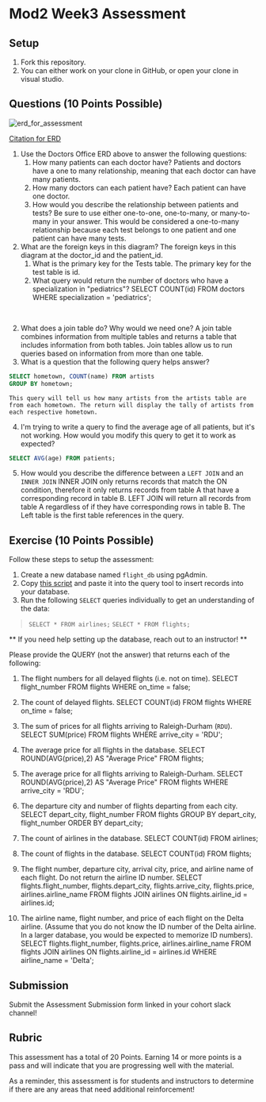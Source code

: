# Mod2 Week3 Assessment

## Setup
1. Fork this repository.
1. You can either work on your clone in GitHub, or open your clone in visual studio.

## Questions (10 Points Possible)

<img alt="erd_for_assessment" src="https://github.com/modelmapper/modelmapper/assets/11747682/60bebb3c-9faa-4f3e-ae0a-7df7dde06784">

[Citation for ERD](https://circle.visual-paradigm.com/hospital/)
1. Use the Doctors Office ERD above to answer the following questions:
    1. How many patients can each doctor have?
        Patients and doctors have a one to many relationship, meaning that each doctor can have many patients.
    1. How many doctors can each patient have?
        Each patient can have one doctor.
    1. How would you describe the relationship between patients and tests? Be sure to use either one-to-one, one-to-many, or many-to-many in your answer.
        This would be considered a one-to-many relationship because each test belongs to one patient and one patient can have many tests.
1. What are the foreign keys in this diagram?
        The foreign keys in this diagram at the doctor_id and the patient_id.
    1. What is the primary key for the Tests table.
        The primary key for the test table is id.
    1. What query would return the number of doctors who have a specialization in "pediatrics"?
        SELECT COUNT(id) FROM doctors WHERE specialization = 'pediatrics';

<br>

2. What does a join table do? Why would we need one?
    A join table combines information from multiple tables and returns a table that includes information from both tables. 
    Join tables allow us to run queries based on information from more than one table.
3. What is a question that the following query helps answer?
```SQL
SELECT hometown, COUNT(name) FROM artists
GROUP BY hometown;
```
    This query will tell us how many artists from the artists table are from each hometown. The return will display the tally of artists from each respective hometown.
4. I'm trying to write a query to find the average age of all patients, but it's not working. How would you modify this query to get it to work as expected?
```SQL
SELECT AVG(age) FROM patients;
```
5. How would you describe the difference between a `LEFT JOIN` and an `INNER JOIN`
INNER JOIN only returns records that match the ON condition, therefore it only returns records from table A that have a corresponding record in table B.
LEFT JOIN will return all records from table A regardless of if they have corresponding rows in table B. The Left table is the first table references in the query.
 
## Exercise (10 Points Possible)

Follow these steps to setup the assessment:
1. Create a new database named `flight_db` using pgAdmin.
2. Copy [this script](https://launch.turing.edu/module2/assessments/flight_db.txt) and paste it into the query tool to insert records into your database.
3. Run the following `SELECT` queries individually to get an understanding of the data:
> `SELECT * FROM airlines;`
> `SELECT * FROM flights;`

** If you need help setting up the database, reach out to an instructor! **

Please provide the QUERY (not the answer) that returns each of the following:
1. The flight numbers for all delayed flights (i.e. not on time).
    SELECT flight_number
    FROM flights
    WHERE on_time = false;

2. The count of delayed flights.
    SELECT COUNT(id)
    FROM flights
    WHERE on_time = false;

3. The sum of prices for all flights arriving to Raleigh-Durham (`RDU`).
    SELECT SUM(price)
    FROM flights
    WHERE arrive_city = 'RDU';

4. The average price for all flights in the database.
   SELECT ROUND(AVG(price),2) AS "Average Price"
    FROM flights;

5. The average price for all flights arriving to Raleigh-Durham.
    SELECT ROUND(AVG(price),2) AS "Average Price"
    FROM flights
    WHERE arrive_city = 'RDU';

6. The departure city and number of flights departing from each city.
    SELECT depart_city, flight_number
    FROM flights
    GROUP BY depart_city, flight_number
    ORDER BY depart_city;

7. The count of airlines in the database.
    SELECT COUNT(id)
    FROM airlines;

8. The count of flights in the database.
    SELECT COUNT(id)
    FROM flights;

9. The flight number, departure city, arrival city, price, and airline name of each flight. Do not return the airline ID number.
    SELECT flights.flight_number, flights.depart_city, flights.arrive_city, flights.price, airlines.airline_name
    FROM flights JOIN airlines
    ON flights.airline_id = airlines.id;
    
10. The airline name, flight number, and price of each flight on the Delta airline. (Assume that you do not know the ID number of the Delta airline. In a larger database, you would be expected to memorize ID numbers).
    SELECT flights.flight_number, flights.price, airlines.airline_name
    FROM flights JOIN airlines
    ON flights.airline_id = airlines.id
    WHERE airline_name = 'Delta';

## Submission

Submit the Assessment Submission form linked in your cohort slack channel!

## Rubric

This assessment has a total of 20 Points. Earning 14 or more points is a pass and will indicate that you are progressing well with the material.

As a reminder, this assessment is for students and instructors to determine if there are any areas that need additional reinforcement!
